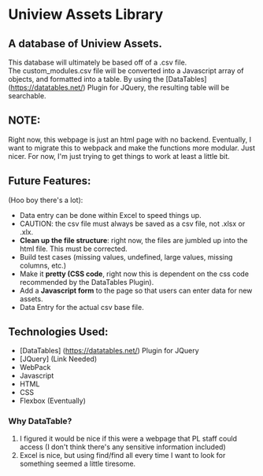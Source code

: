 # Uniview Assets Library
## A database of Uniview Assets.
This database will ultimately be based off of a .csv file.   
The custom_modules.csv file will be converted into a Javascript array of objects, and formatted into a table. By using the [DataTables] (https://datatables.net/) Plugin for JQuery, the resulting table will be searchable.  

## NOTE:
Right now, this webpage is just an html page with no backend.
Eventually, I want to migrate this to webpack and make the functions more modular. Just nicer. For now, I'm just trying to get things to work at least a little bit.    
  
## Future Features: 
(Hoo boy there's a lot):
- Data entry can be done within Excel to speed things up.
- CAUTION: the csv file must always be saved as a csv file, not .xlsx or .xlx. 
- <b>Clean up the file structure</b>: right now, the files are jumbled up into the html file. This must be corrected.
- Build test cases (missing values, undefined, large values, missing columns, etc.)  
- Make it <b>pretty (CSS code</b>, right now this is dependent on the css code recommended by the DataTables Plugin).   
- Add a <b>Javascript form</b> to the page so that users can enter data for new assets. 
- Data Entry for the actual csv base file. 

## Technologies Used: 
- [DataTables] (https://datatables.net/) Plugin for JQuery  
- [JQuery] (Link Needed) 
- WebPack
- Javascript
- HTML
- CSS
- Flexbox (Eventually)


### Why DataTable?
1) I figured it would be nice if this were a webpage that PL staff could access (I don't think there's any sensitive information included)
2) Excel is nice, but using find/find all every time I want to look for something seemed a little tiresome. 
